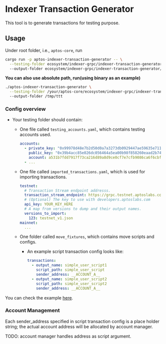 # Indexer Transaction Generator

This tool is to generate transactions for testing purpose.

## Usage

Under root folder, i.e., `aptos-core`, run

```bash
cargo run -p aptos-indexer-transaction-generator -- \
  --testing-folder ecosystem/indexer-grpc/indexer-transaction-generator/example_tests \ 
  --output-folder ecosystem/indexer-grpc/indexer-transaction-generator/example_tests
```

**You can also use absolute path, run(using binary as an example)**

```bash
./aptos-indexer-transaction-generator \
  --testing-folder /your/aptos-core/ecosystem/indexer-grpc/indexer-transaction-generator/example_tests \ 
  --output-folder /tmp/ttt
```

### Config overview

* Your testing folder should contain:
  * One file called `testing_accounts.yaml`, which contains testing accounts used.
      ```yaml
      accounts:
        - private_key: "0x99978d48e7b2d50d0a7a3273db0929447ae59635e71118fa256af654c0ce56c9"
          public_key: "0x39b4acc85e026dc056464a5ea00b98f858260eaad2b74dd30b86ae0d4d94ddf5"
          account: a531b7fdd7917f73ca216d89a8d9ce0cf7e7cfb9086ca6f6cbf9521532748d16
        - ...
      ```
  * One file called `imported_transactions.yaml`, which is used for importing transactions.
    
      ```yaml
      testnet:
        # Transaction Stream endpoint addresss.
        transaction_stream_endpoint: https://grpc.testnet.aptoslabs.com:443
        # (Optional) The key to use with developers.aptoslabs.com
        api_key: YOUR_KEY_HERE
        # A map from versions to dump and their output names.
        versions_to_import:
          123: testnet_v1.json
      mainnet:
        ...    
      ```
  * One folder called `move_fixtures`, which contains move scripts and configs.
    * An example script transaction config looks like:
      ```yaml
      transactions:
        - output_name: simple_user_script1
          script_path: simple_user_script
          sender_address: __ACCOUNT_A__
        - output_name: simple_user_script2
          script_path: simple_user_script2
          sender_address: __ACCOUNT_A__
      ``` 


You can check the example [here](tests).


### Account Management
Each sender_address specified in script transaction config is a place holder string; 
the actual account address will be allocated by account manager.

TODO: account manager handles address as script argument.

